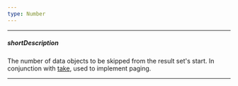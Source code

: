 ```yaml
---
type: Number
---
```

---
##### shortDescription
The number of data objects to be skipped from the result set's start. In conjunction with [take](/api-reference/30%20Data%20Layer/CustomStore/LoadOptions/take.md '/Documentation/ApiReference/Data_Layer/CustomStore/LoadOptions/#take'), used to implement paging.

---
